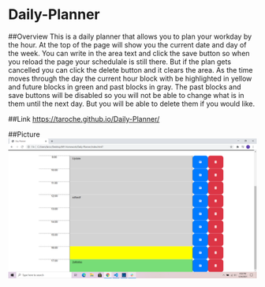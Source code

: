 # Daily-Planner

##Overview
This is a daily planner that allows you to plan your workday by the hour. At the top of the page will show you the current date and day of the week. You can write in the area text and click the save button so when you reload the page your schedulale is still there. But if the plan gets cancelled you can click the delete button and it clears the area. As the time moves through the day the current hour block with be highlighted in yellow and future blocks in green and past blocks in gray. The past blocks and save buttons will be disabled so you will not be able to change what is in them until the next day. But you will be able to delete them if you would like.

##Link
https://taroche.github.io/Daily-Planner/

##Picture
![Image of page](./asset/image.png)